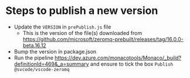 # Steps to publish a new version
* Update the `VERSION` in `prePublish.js` file
    * This is the version of the file(s) downloaded from https://github.com/microsoft/zeromq-prebuilt/releases/tag/16.0.0-beta.16.12
* Bump the version in package.json
* Run the pipeline https://dev.azure.com/monacotools/Monaco/_build?definitionId=469&_a=summary and ensure to tick the box `Publish @svcode/vscode-zeromq`
